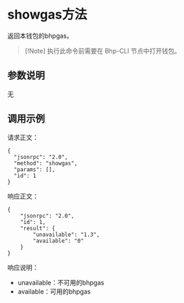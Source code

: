 # showgas方法

返回本钱包的bhpgas。

>  [!Note] 执行此命令前需要在 Bhp-CLI 节点中打开钱包。

## 参数说明

无

## 调用示例

请求正文：

```
{
  "jsonrpc": "2.0",
  "method": "showgas",
  "params": [],
  "id": 1
}
```

响应正文：

```
{
    "jsonrpc": "2.0",
    "id": 1,
    "result": {
        "unavailable": "1.3",
        "available": "0"
    }
}
```

响应说明：

- unavailable：不可用的bhpgas
- available：可用的bhpgas